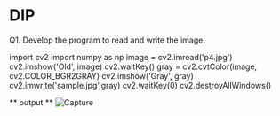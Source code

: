 # DIP
Q1. Develop the program to read and write the image.




import cv2
import numpy as np
image = cv2.imread('p4.jpg')
cv2.imshow('Old', image)
cv2.waitKey()
gray = cv2.cvtColor(image, cv2.COLOR_BGR2GRAY)
cv2.imshow('Gray', gray)
cv2.imwrite('sample.jpg',gray)
cv2.waitKey(0)
cv2.destroyAllWindows()

** output **
![Capture](https://user-images.githubusercontent.com/72268045/104289045-a7d29200-54de-11eb-8c28-4808f97deb66.PNG)

